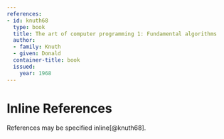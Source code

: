 ```yaml
---
references:
- id: knuth68
  type: book
  title: The art of computer programming 1: Fundamental algorithms
  author:
  - family: Knuth
  - given: Donald
  container-title: book
  issued:
    year: 1968
---
```


# Inline References

References may be specified inline[@knuth68].

